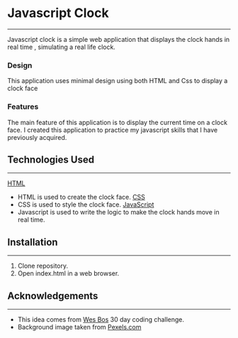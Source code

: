 # Javascript Clock
---

Javascript clock is a simple web application that displays the clock hands in real time , simulating a real life clock.

### Design 

This application uses minimal design using both HTML and Css to display a clock face

### Features

The main feature of this application is to display the current time on a clock face.
I created this application to practice my javascript skills that I have previously 
acquired.

## Technologies Used
---
[HTML](https://www.w3schools.com/html/)
* HTML is used to create the clock face. 
[CSS](https://www.w3schools.com/css/)
* CSS is used to style the clock face. 
[JavaScript](https://www.w3schools.com/js/)
* Javascript is used to write the logic to make the clock hands move in real time. 

## Installation 
---
1. Clone repository.
2. Open index.html in a web browser.

## Acknowledgements
---
* This idea comes from [Wes Bos](https://javascript30.com/) 30 day coding challenge.
* Background image taken from [Pexels.com](https://www.pexels.com/)
